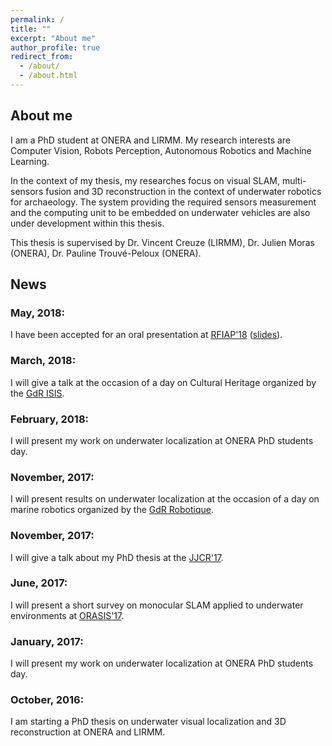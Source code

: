 ```yaml
---
permalink: /
title: ""
excerpt: "About me"
author_profile: true
redirect_from: 
  - /about/
  - /about.html
---
```


About me
------
I am a PhD student at ONERA and LIRMM. My research interests are Computer Vision, Robots Perception, Autonomous Robotics and Machine Learning.

In the context of my thesis, my researches focus on visual SLAM, multi-sensors fusion and 3D reconstruction in the context of underwater robotics for archaeology.  The system providing the required sensors measurement and the computing unit to be embedded on underwater vehicles are also under development within this thesis.

This thesis is supervised by Dr. Vincent Creuze (LIRMM), Dr. Julien Moras (ONERA), Dr. Pauline Trouvé-Peloux (ONERA). 

News
----

### May, 2018:
I have been accepted for an oral presentation at [RFIAP'18](https://rfiap2018.ign.fr/programmes) ([slides](https://ferreram.github.io/files/slides_rfiap_18_maxime_ferrera.pdf)).

### March, 2018:
I will give a talk at the occasion of a day on Cultural Heritage organized by the [GdR ISIS](http://www.gdr-isis.fr/index.php?page=reunion&idreunion=353).

### February, 2018:
I will present my work on underwater localization at ONERA PhD students day.

### November, 2017:
I will present results on underwater localization at the occasion of a day on marine robotics organized by the [GdR Robotique](http://www.isir.upmc.fr/index.php?op=view_page&id=1473&menuid=17&lang=fr).

### November, 2017:
I will give a talk about my PhD thesis at the [JJCR'17](https://jjcr2017.sciencesconf.org/resource/page/id/8).

### June, 2017:
I will present a short survey on monocular SLAM applied to underwater environments at [ORASIS'17](https://orasis2017.sciencesconf.org/program).

### January, 2017:
I will present my work on underwater localization at ONERA PhD students day.

### October, 2016:
I am starting a PhD thesis on underwater visual localization and 3D reconstruction at ONERA and LIRMM.
